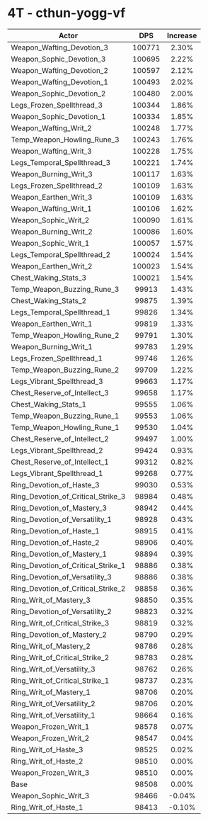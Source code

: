 # 4T - cthun-yogg-vf
| Actor | DPS | Increase |
|---|:---:|:---:|
|Weapon_Wafting_Devotion_3|100771|2.30%|
|Weapon_Sophic_Devotion_3|100695|2.22%|
|Weapon_Wafting_Devotion_2|100597|2.12%|
|Weapon_Wafting_Devotion_1|100493|2.02%|
|Weapon_Sophic_Devotion_2|100480|2.00%|
|Legs_Frozen_Spellthread_3|100344|1.86%|
|Weapon_Sophic_Devotion_1|100334|1.85%|
|Weapon_Wafting_Writ_2|100248|1.77%|
|Temp_Weapon_Howling_Rune_3|100243|1.76%|
|Weapon_Wafting_Writ_3|100228|1.75%|
|Legs_Temporal_Spellthread_3|100221|1.74%|
|Weapon_Burning_Writ_3|100117|1.63%|
|Legs_Frozen_Spellthread_2|100109|1.63%|
|Weapon_Earthen_Writ_3|100109|1.63%|
|Weapon_Wafting_Writ_1|100106|1.62%|
|Weapon_Sophic_Writ_2|100090|1.61%|
|Weapon_Burning_Writ_2|100086|1.60%|
|Weapon_Sophic_Writ_1|100057|1.57%|
|Legs_Temporal_Spellthread_2|100024|1.54%|
|Weapon_Earthen_Writ_2|100023|1.54%|
|Chest_Waking_Stats_3|100021|1.54%|
|Temp_Weapon_Buzzing_Rune_3|99913|1.43%|
|Chest_Waking_Stats_2|99875|1.39%|
|Legs_Temporal_Spellthread_1|99826|1.34%|
|Weapon_Earthen_Writ_1|99819|1.33%|
|Temp_Weapon_Howling_Rune_2|99791|1.30%|
|Weapon_Burning_Writ_1|99783|1.29%|
|Legs_Frozen_Spellthread_1|99746|1.26%|
|Temp_Weapon_Buzzing_Rune_2|99709|1.22%|
|Legs_Vibrant_Spellthread_3|99663|1.17%|
|Chest_Reserve_of_Intellect_3|99658|1.17%|
|Chest_Waking_Stats_1|99555|1.06%|
|Temp_Weapon_Buzzing_Rune_1|99553|1.06%|
|Temp_Weapon_Howling_Rune_1|99530|1.04%|
|Chest_Reserve_of_Intellect_2|99497|1.00%|
|Legs_Vibrant_Spellthread_2|99424|0.93%|
|Chest_Reserve_of_Intellect_1|99312|0.82%|
|Legs_Vibrant_Spellthread_1|99268|0.77%|
|Ring_Devotion_of_Haste_3|99030|0.53%|
|Ring_Devotion_of_Critical_Strike_3|98984|0.48%|
|Ring_Devotion_of_Mastery_3|98942|0.44%|
|Ring_Devotion_of_Versatility_1|98928|0.43%|
|Ring_Devotion_of_Haste_1|98915|0.41%|
|Ring_Devotion_of_Haste_2|98906|0.40%|
|Ring_Devotion_of_Mastery_1|98894|0.39%|
|Ring_Devotion_of_Critical_Strike_1|98886|0.38%|
|Ring_Devotion_of_Versatility_3|98886|0.38%|
|Ring_Devotion_of_Critical_Strike_2|98858|0.36%|
|Ring_Writ_of_Mastery_3|98850|0.35%|
|Ring_Devotion_of_Versatility_2|98823|0.32%|
|Ring_Writ_of_Critical_Strike_3|98819|0.32%|
|Ring_Devotion_of_Mastery_2|98790|0.29%|
|Ring_Writ_of_Mastery_2|98786|0.28%|
|Ring_Writ_of_Critical_Strike_2|98783|0.28%|
|Ring_Writ_of_Versatility_3|98762|0.26%|
|Ring_Writ_of_Critical_Strike_1|98737|0.23%|
|Ring_Writ_of_Mastery_1|98706|0.20%|
|Ring_Writ_of_Versatility_2|98706|0.20%|
|Ring_Writ_of_Versatility_1|98664|0.16%|
|Weapon_Frozen_Writ_1|98578|0.07%|
|Weapon_Frozen_Writ_2|98547|0.04%|
|Ring_Writ_of_Haste_3|98525|0.02%|
|Ring_Writ_of_Haste_2|98510|0.00%|
|Weapon_Frozen_Writ_3|98510|0.00%|
|Base|98508|0.00%|
|Weapon_Sophic_Writ_3|98466|-0.04%|
|Ring_Writ_of_Haste_1|98413|-0.10%|
